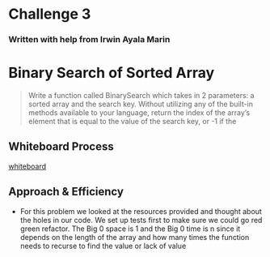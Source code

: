 # Challenge 3

### Written with help from Irwin Ayala Marin

# Binary Search of Sorted Array
<!-- Description of the challenge -->
> Write a function called BinarySearch which takes in 2 parameters: a sorted array and the search key. Without utilizing any of the built-in methods available to your language, return the index of the array’s element that is equal to the value of the search key, or -1 if the

## Whiteboard Process
<!-- Embedded whiteboard image -->
[whiteboard](./array_binary_search.PNG)

## Approach & Efficiency
<!-- What approach did you take? Discuss Why. What is the Big O space/time for this approach? -->
- For this problem we looked at the resources provided and thought about the holes in our code. We set up tests first to make sure we could go red green refactor. The Big 0 space is 1 and the Big 0 time is n since it depends on the length of the array and how many times the function needs to recurse to find the value or lack of value

